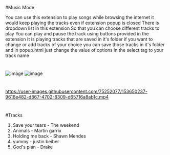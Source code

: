 #Music Mode

You can use this extension to play songs while browsing the internet
it would keep playing the tracks even if extension popup is closed
There is dropdown list in this extension So that you can choose different
tracks to play 
You can play and pause the track using buttons provided in the extension
It is playing tracks that are saved in it's folder if you want to change or add 
tracks of your choice you can save those tracks in it's folder and in popup.html
just change the value of options  in the select tag to your track name

#

![image](https://user-images.githubusercontent.com/75252077/153703054-cd45a926-996e-41eb-8293-77785442e6bc.png)
![image](https://user-images.githubusercontent.com/75252077/153703080-4e77c3aa-f1f7-4127-9edd-9bd2e3cd9ebe.png)

#

https://user-images.githubusercontent.com/75252077/153650237-9616e482-d867-4702-8309-d65716a8ab1c.mp4

# 
#Tracks 
1. Save your tears - The weekend
2. Animals - Martin garrix
3. Holding me back - Shawn Mendes
4. yummy - justin beiber
5. God's plan - Drake